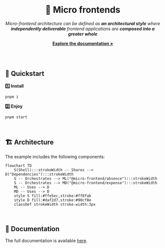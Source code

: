 <br>
<div align="center">
    <h1>🧪 Micro frontends</h1>
    <em>Micro-frontend architecture can be defined as <strong>an architectural style</strong> where <strong>independently deliverable</strong> frontend applications are <strong>composed into a greater whole</strong></em>
    <p><a href="./docs"><strong>Explore the documentation »</strong></a></p>
</div>
<br>
<br>

## 🚀 Quickstart

**1️⃣ Install**

```shell
pnpm i
```

**2️⃣ Enjoy**

```shell
pnpm start
```

<br>

## 🏗️ Architecture

The example includes the following components:

```mermaid
flowchart TD
    S(Shell):::strokeWidth -- Shares --> D("Dependencies"):::strokeWidth
    S -- Orchestrates --> ML("@micro-frontend/absence"):::strokeWidth
    S -- Orchestrates --> MD("@micro-frontend/expense"):::strokeWidth
    ML -- Uses --> D
    MD -- Uses --> D
    style S fill:#ffe5ec,stroke:#ff8fab
    style D fill:#daf2d7,stroke:#90cf8e
    classDef strokeWidth stroke-width:3px
```

<br>

## 📖 Documentation

The full documentation is available [here](./docs).

<br>
